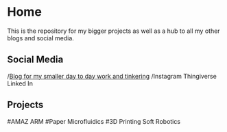 
# Home
This is the repository for my bigger projects as well as a hub to all my other blogs and social media. 
## Social Media
/[Blog for my smaller day to day work and tinkering](http://nwlauer.tumblr.com/)
/Instagram
Thingiverse
Linked In
## Projects
#AMAZ ARM
#Paper Microfluidics
#3D Printing Soft Robotics
